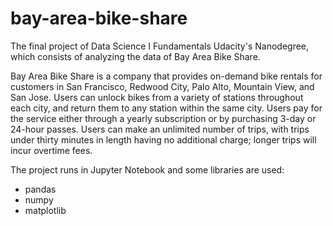 # bay-area-bike-share
The final project of Data Science I Fundamentals Udacity's Nanodegree, which consists of analyzing the data of Bay Area Bike Share.

Bay Area Bike Share is a company that provides on-demand bike rentals for customers in San Francisco, Redwood City, Palo Alto, Mountain View, and San Jose. Users can unlock bikes from a variety of stations throughout each city, and return them to any station within the same city. Users pay for the service either through a yearly subscription or by purchasing 3-day or 24-hour passes. Users can make an unlimited number of trips, with trips under thirty minutes in length having no additional charge; longer trips will incur overtime fees.


The project runs in Jupyter Notebook and some libraries are used:

- pandas
- numpy
- matplotlib
